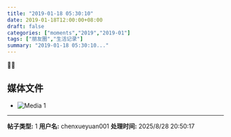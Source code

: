 ```yaml
---
title: "2019-01-18 05:30:10"
date: 2019-01-18T12:00:00+08:00
draft: false
categories: ["moments","2019","2019-01"]
tags: ["朋友圈","生活记录"]
summary: "2019-01-18 05:30:10..."
---
```


🎈🎈

## 媒体文件

- ![Media 1](/Moments/photos/2019-01-18/201901180530100.jpg)

---

**帖子类型:** 1
**用户名:** chenxueyuan001
**处理时间:** 2025/8/28 20:50:17
